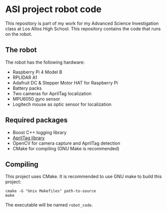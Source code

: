 # ASI project robot code

This repository is part of my work for my Advanced Science Investigation class at Los Altos High School. This repository contains the code that runs on the robot.

## The robot

The robot has the following hardware:
- Raspberry Pi 4 Model B
- RPLIDAR A1
- Adafruit DC & Stepper Motor HAT for Raspberry Pi
- Battery packs
- Two cameras for AprilTag localization
- MPU6050 gyro sensor
- Logitech mouse as optic sensor for localization

## Required packages

- Boost C++ logging library
- [AprilTag library](https://github.com/AprilRobotics/apriltag?tab=readme-ov-file#install)
- OpenCV for camera capture and AprilTag detection
- CMake for compiling (GNU Make is recommended)

## Compiling

This project uses CMake. It is recommended to use GNU make to build this project:

```
cmake -G "Unix Makefiles" path-to-source
make
```

The executable will be named `robot_code`.